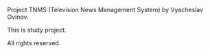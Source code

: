
Project TNMS (Television News Management System) by Vyacheslav Ovinov.
 
This is study project.

All rights reserved.
